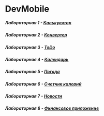 # DevMobile

##### Лабораторная 1 - [Калькулятор](https://github.com/Lollipop4253/DevMobile/tree/main/calculator)
##### Лабораторная 2 -  [Конвертер](https://github.com/Lollipop4253/DevMobile/tree/main/convert)
##### Лабораторная 3 - [ToDo](https://github.com/Lollipop4253/DevMobile/tree/main/todo)
##### Лабораторная 4 - [Календарь](https://github.com/Lollipop4253/DevMobile/tree/main/calendar)
##### Лабораторная 5 - [Погода](https://github.com/Lollipop4253/DevMobile/tree/main/weather)
##### Лабораторная 6 - [Счетчик калорий](https://github.com/Lollipop4253/DevMobile/tree/main/food)
##### Лабораторная 7 - [Новости](https://github.com/Lollipop4253/DevMobile/tree/main/news)
##### Лабораторная 8 - [Финансовое приложение](https://github.com/Lollipop4253/DevMobile/tree/main/money)
